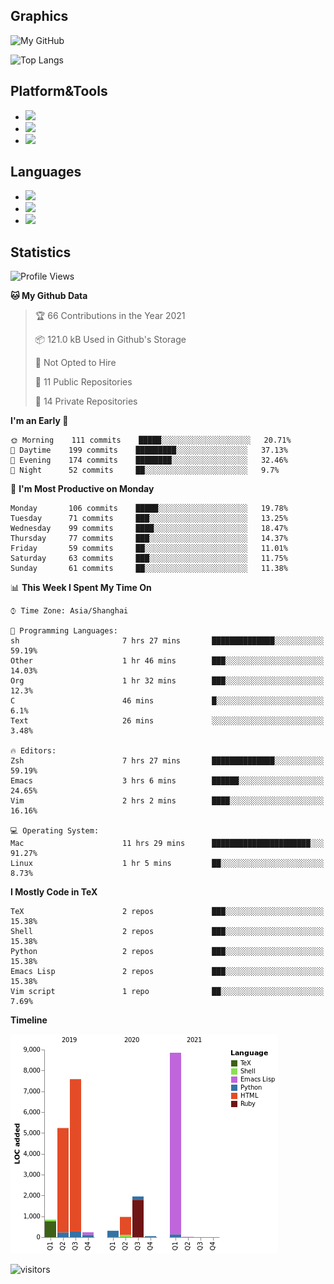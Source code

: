 ## Graphics

![My GitHub](https://github-readme-stats.vercel.app/api?username=SteamedFish&count_private=true&show_icons=true&theme=buefy&include_all_commits=false)

![Top Langs](https://github-readme-stats.vercel.app/api/top-langs/?username=SteamedFish&theme=buefy&hide=ruby&count_private=true&show_icons=true&layout=compact)

## Platform&Tools

* [![](https://img.shields.io/badge/ArchLinux--purple?style=flat-square&logo=ArchLinux)](https://www.archlinux.org/)
* [![](https://img.shields.io/badge/Gentoo-testing-purple?style=flat-square&logo=Gentoo)](https://www.gentoo.org/)
* [![](https://img.shields.io/badge/Doom%20Emacs-28-blue?style=flat-square&logo=Gnu%20emacs&logoColor=white)](https://www.gnu.org/software/emacs/)

## Languages

* [![](https://img.shields.io/badge/-Python-3776AB?style=flat-square&logo=python&logoColor=white)](https://www.python.org/)
* [![](https://img.shields.io/badge/-Bash-00ADD8?style=flat-square&logo=Gnu-bash&logoColor=white)](https://www.gnu.org/software/bash/)
* [![](https://img.shields.io/badge/-Go-00ADD8?style=flat-square&logo=go&logoColor=white)](https://golang.org/)

## Statistics

<!--START_SECTION:waka-->
![Profile Views](http://img.shields.io/badge/Profile%20Views-8-blue)

**🐱 My Github Data** 

> 🏆 66 Contributions in the Year 2021
 > 
> 📦 121.0 kB Used in Github's Storage 
 > 
> 🚫 Not Opted to Hire
 > 
> 📜 11 Public Repositories 
 > 
> 🔑 14 Private Repositories  
 > 
**I'm an Early 🐤** 

```text
🌞 Morning    111 commits    █████░░░░░░░░░░░░░░░░░░░░   20.71% 
🌆 Daytime    199 commits    █████████░░░░░░░░░░░░░░░░   37.13% 
🌃 Evening    174 commits    ████████░░░░░░░░░░░░░░░░░   32.46% 
🌙 Night      52 commits     ██░░░░░░░░░░░░░░░░░░░░░░░   9.7%

```
📅 **I'm Most Productive on Monday** 

```text
Monday       106 commits    █████░░░░░░░░░░░░░░░░░░░░   19.78% 
Tuesday      71 commits     ███░░░░░░░░░░░░░░░░░░░░░░   13.25% 
Wednesday    99 commits     ████░░░░░░░░░░░░░░░░░░░░░   18.47% 
Thursday     77 commits     ███░░░░░░░░░░░░░░░░░░░░░░   14.37% 
Friday       59 commits     ██░░░░░░░░░░░░░░░░░░░░░░░   11.01% 
Saturday     63 commits     ███░░░░░░░░░░░░░░░░░░░░░░   11.75% 
Sunday       61 commits     ██░░░░░░░░░░░░░░░░░░░░░░░   11.38%

```


📊 **This Week I Spent My Time On** 

```text
⌚︎ Time Zone: Asia/Shanghai

💬 Programming Languages: 
sh                       7 hrs 27 mins       ██████████████░░░░░░░░░░░   59.19% 
Other                    1 hr 46 mins        ███░░░░░░░░░░░░░░░░░░░░░░   14.03% 
Org                      1 hr 32 mins        ███░░░░░░░░░░░░░░░░░░░░░░   12.3% 
C                        46 mins             █░░░░░░░░░░░░░░░░░░░░░░░░   6.1% 
Text                     26 mins             ░░░░░░░░░░░░░░░░░░░░░░░░░   3.48%

🔥 Editors: 
Zsh                      7 hrs 27 mins       ██████████████░░░░░░░░░░░   59.19% 
Emacs                    3 hrs 6 mins        ██████░░░░░░░░░░░░░░░░░░░   24.65% 
Vim                      2 hrs 2 mins        ████░░░░░░░░░░░░░░░░░░░░░   16.16%

💻 Operating System: 
Mac                      11 hrs 29 mins      ██████████████████████░░░   91.27% 
Linux                    1 hr 5 mins         ██░░░░░░░░░░░░░░░░░░░░░░░   8.73%

```

**I Mostly Code in TeX** 

```text
TeX                      2 repos             ███░░░░░░░░░░░░░░░░░░░░░░   15.38% 
Shell                    2 repos             ███░░░░░░░░░░░░░░░░░░░░░░   15.38% 
Python                   2 repos             ███░░░░░░░░░░░░░░░░░░░░░░   15.38% 
Emacs Lisp               2 repos             ███░░░░░░░░░░░░░░░░░░░░░░   15.38% 
Vim script               1 repo              ██░░░░░░░░░░░░░░░░░░░░░░░   7.69%

```


**Timeline**

![Chart not found](https://raw.githubusercontent.com/SteamedFish/SteamedFish/master/charts/bar_graph.png) 


<!--END_SECTION:waka-->

![visitors](https://visitor-badge.laobi.icu/badge?page_id=SteamedFish.SteamedFish)
